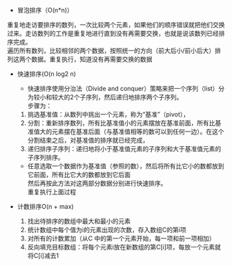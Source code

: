 
- 冒泡排序（O(n*n)）

重复地走访要排序的数列，一次比较两个元素，如果他们的顺序错误就把他们交换过来。走访数列的工作是重复地进行直到没有再需要交换，也就是说该数列已经排序完成。<br>
遍历所有数列，比较相邻的两个数据，按照统一的方向（前大后小/前小后大）排列这两个数据。重复执行，知道没有再需要交换的数据

- 快速排序(O(n log2 n)

    -   快速排序使用分治法（Divide and conquer）策略来把一个序列（list）分为较小和较大的2个子序列，然后递归地排序两个子序列。<br>步骤为：
    1. 挑选基准值：从数列中挑出一个元素，称为“基准”（pivot），
    2. 分割：重新排序数列，所有比基准值小的元素摆放在基准前面，所有比基准值大的元素摆在基准后面（与基准值相等的数可以到任何一边）。在这个分割结束之后，对基准值的排序就已经完成，
    3. 递归排序子序列：递归地将小于基准值元素的子序列和大于基准值元素的子序列排序。

    - 任意选取一个数据作为基准值（参照的数），然后将所有比它小的数都放到它前面，所有比它大的数都放到它后面<br>
    然后再按此方法对这两部分数据分别进行快速排序。<br>
    重复执行上面过程

- 计数排序O(n + max)

    1. 找出待排序的数组中最大和最小的元素
    2. 统计数组中每个值为i的元素出现的次数，存入数组C的第i项
    3. 对所有的计数累加（从C 中的第一个元素开始，每一项和前一项相加）
    4. 反向填充目标数组：将每个元素i放在新数组的第C[i]项，每放一个元素就将C[i]减去1